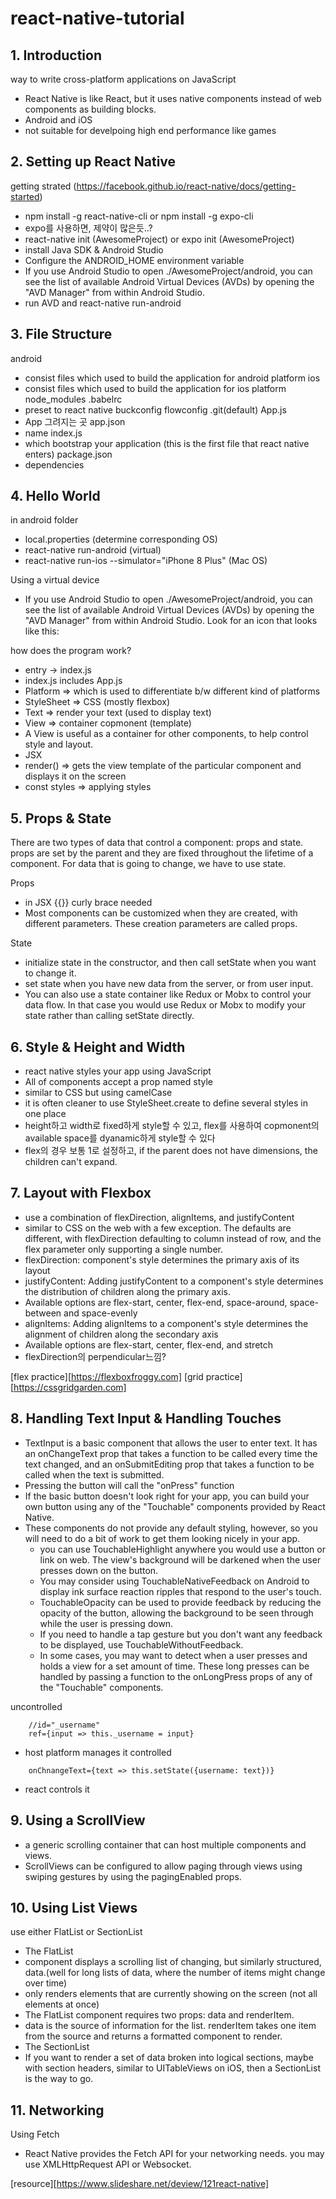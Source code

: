 # react-native-tutorial

## 1. Introduction

way to write cross-platform applications on JavaScript
- React Native is like React, but it uses native components instead of web components as building blocks.
- Android and iOS
- not suitable for develpoing high end performance like games

## 2. Setting up React Native
getting strated (https://facebook.github.io/react-native/docs/getting-started)
- npm install -g react-native-cli or npm install -g expo-cli
- expo를 사용하면, 제약이 많은듯..?
- react-native init (AwesomeProject) or expo init (AwesomeProject)
- install Java SDK & Android Studio
- Configure the ANDROID_HOME environment variable
- If you use Android Studio to open ./AwesomeProject/android, you can see the list of available Android Virtual Devices (AVDs) by opening the "AVD Manager" from within Android Studio.
- run AVD and react-native run-android

## 3. File Structure
android
- consist files which used to build the application for android platform
ios
- consist files which used to build the application for ios platform
node_modules
.babelrc
- preset to react native
buckconfig
flowconfig
.git(default)
App.js
- App 그려지는 곳
app.json
- name
index.js
- which bootstrap your application (this is the first file that react native enters)
package.json
- dependencies

## 4. Hello World
in android folder
- local.properties (determine corresponding OS)
- react-native run-android (virtual)
- react-native run-ios --simulator="iPhone 8 Plus" (Mac OS)

Using a virtual device
- If you use Android Studio to open ./AwesomeProject/android, you can see the list of available Android Virtual Devices (AVDs) by opening the "AVD Manager" from within Android Studio. Look for an icon that looks like this:

how does the program work?
- entry -> index.js
- index.js includes App.js
- Platform => which is used to differentiate b/w different kind of platforms
- StyleSheet => CSS (mostly flexbox)
- Text => render your text (used to display text)
- View => container copmonent (template)
- A View is useful as a container for other components, to help control style and layout.
- JSX
- render() => gets the view template of the particular component and displays it on the screen
- const styles => applying styles 

## 5. Props & State
There are two types of data that control a component: props and state. props are set by the parent and they are fixed throughout the lifetime of a component. For data that is going to change, we have to use state.

Props
- in JSX {{}} curly brace needed 
- Most components can be customized when they are created, with different parameters. These creation parameters are called props.

State
- initialize state in the constructor, and then call setState when you want to change it.
- set state when you have new data from the server, or from user input.
- You can also use a state container like Redux or Mobx to control your data flow. In that case you would use Redux or Mobx to modify your state rather than calling setState directly.

## 6. Style & Height and Width
- react native styles your app using JavaScript
- All of components accept a prop named style
- similar to CSS but using camelCase
- it is often cleaner to use StyleSheet.create to define several styles in one place
- height하고 width로 fixed하게 style할 수 있고, flex를 사용하여 copmonent의 available space를 dyanamic하게 style할 수 있다
- flex의 경우 보통 1로 설정하고, if the parent does not have dimensions, the children can't expand.

## 7. Layout with Flexbox
- use a combination of flexDirection, alignItems, and justifyContent
- similar to CSS on the web with a few exception. The defaults are different, with flexDirection defaulting to column instead of row, and the flex parameter only supporting a single number.
- flexDirection: component's style determines the primary axis of its layout
- justifyContent: Adding justifyContent to a component's style determines the distribution of children along the primary axis.
 - Available options are flex-start, center, flex-end, space-around, space-between and space-evenly
- alignItems: Adding alignItems to a component's style determines the alignment of children along the secondary axis
 - Available options are flex-start, center, flex-end, and stretch
 - flexDirection의 perpendicular느낌?

[flex practice][https://flexboxfroggy.com]
[grid practice][https://cssgridgarden.com]

## 8. Handling Text Input & Handling Touches
- TextInput is a basic component that allows the user to enter text. It has an onChangeText prop that takes a function to be called every time the text changed, and an onSubmitEditing prop that takes a function to be called when the text is submitted.
- Pressing the button will call the "onPress" function
- If the basic button doesn't look right for your app, you can build your own button using any of the "Touchable" components provided by React Native.
 - These components do not provide any default styling, however, so you will need to do a bit of work to get them looking nicely in your app.
   - you can use TouchableHighlight anywhere you would use a button or link on web. The view's background will be darkened when the user presses down on the button.
   - You may consider using TouchableNativeFeedback on Android to display ink surface reaction ripples that respond to the user's touch.
   - TouchableOpacity can be used to provide feedback by reducing the opacity of the button, allowing the background to be seen through while the user is pressing down.
   - If you need to handle a tap gesture but you don't want any feedback to be displayed, use TouchableWithoutFeedback.
   - In some cases, you may want to detect when a user presses and holds a view for a set amount of time. These long presses can be handled by passing a function to the onLongPress props of any of the "Touchable" components.

uncontrolled 
```
    //id="_username"
    ref={input => this._username = input}
```
- host platform manages it 
controlled
```
    onChnangeText={text => this.setState({username: text})}
```
- react controls it
## 9. Using a ScrollView
- a generic scrolling container that can host multiple components and views.
- ScrollViews can be configured to allow paging through views using swiping gestures by using the pagingEnabled props. 

## 10. Using List Views
use either FlatList or SectionList
- The FlatList 
 - component displays a scrolling list of changing, but similarly structured, data.(well for long lists of data, where the number of items might change over time)
 - only renders elements that are currently showing on the screen (not all elements at once)
 - The FlatList component requires two props: data and renderItem.
  - data is the source of information for the list. renderItem takes one item from the source and returns a formatted component to render.
- The SectionList
 - If you want to render a set of data broken into logical sections, maybe with section headers, similar to UITableViews on iOS, then a SectionList is the way to go.

## 11. Networking
Using Fetch
- React Native provides the Fetch API for your networking needs.
you may use XMLHttpRequest API or Websocket.


[resource][https://www.slideshare.net/deview/121react-native]